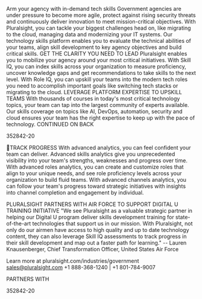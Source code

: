Arm your agency with in-demand tech skills
Government agencies are under pressure to become more agile, protect against rising security threats and continuously deliver innovation to meet mission-critical objectives. With Pluralsight, you can tackle your biggest challenges head on, like migrating to the cloud, managing data and modernizing your IT systems. Our technology skills platform enables you to evaluate the technical abilities of your teams, align skill development to key agency objectives and build critical skills.
GET THE CLARITY YOU NEED TO LEAD Pluralsight enables you to mobilize your agency around your most critical initiatives. With Skill IQ, you can index skills across your organization to measure proficiency, uncover knowledge gaps and get recommendations to take skills to the next level. With Role IQ, you can upskill your teams into the modern tech roles you need to accomplish important goals like switching tech stacks or migrating to the cloud.
LEVERAGE PLATFORM EXPERTISE TO UPSKILL TEAMS With thousands of courses in today's most critical technology topics, your team can tap into the largest community of experts available. Our skills coverage on topics like AI, DevOps, automation, security and cloud ensures your team has the right expertise to keep up with the pace of technology.
CONTINUED ON BACK

352842-20

TRACK PROGRESS
With advanced analytics, you can feel confident your team can deliver.
Advanced skills analytics give you unprecedented visibility into your team's strengths, weaknesses and progress over time.
With advanced roles analytics, you can create and customize roles that align to your unique needs, and see role proficiency levels across your organization to build fluid teams.
With advanced channels analytics, you can follow your team's progress toward strategic initiatives with insights into channel completion and engagement by individual.

PLURALSIGHT PARTNERS WITH AIR FORCE TO SUPPORT DIGITAL U TRAINING INITIATIVE
"We see Pluralsight as a valuable strategic partner in helping our Digital U program deliver skills development training for state-of-the-art technologies that support us in our mission. With Pluralsight, not only do our airmen have access to high quality and up to date technology content, they can also leverage Skill IQ assessments to track progress in their skill development and map out a faster path for learning."
-- Lauren Knausenberger, Chief Transformation Officer, United States Air Force

Learn more at pluralsight.com/industries/government
sales@pluralsight.com +1 888-368-1240 | +1 801-784-9007

PARTNERS WITH

352842-20

